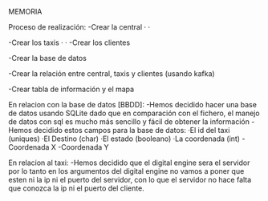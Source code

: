 MEMORIA

Proceso de realización:
-Crear la central
·
·

-Crear los taxis
·
·
-Crear los clientes

-Crear la base de datos

-Crear la relación entre central, taxis y clientes (usando kafka)

-Crear tabla de información y el mapa

En relacion con la base de datos [BBDD]:
-Hemos decidido hacer una base de datos usando SQLite dado que en comparación con el fichero, el manejo de datos con sql es mucho más sencillo y fácil de obtener la información
-Hemos decidido estos campos para la base de datos:
·El id del taxi (uniques)
·El Destino (char)
·El estado (booleano)
·La coordenada (int)
-Coordenada X
-Coordenada Y

En relacion al taxi:
-Hemos decidido que el digital engine sera el servidor por lo tanto en los argumentos del digital engine no vamos a poner que esten ni la ip ni el puerto del servidor,
con lo que el servidor no hace falta que conozca la ip ni el puerto del cliente.
